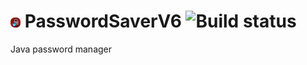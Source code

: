 # <img src="src/main/resources/img/PasswordSaverV6.png" height="16" width="16" alt="icon"/> PasswordSaverV6 ![Build status](https://ci.appveyor.com/api/projects/status/9wpi0oghywitps5m?svg=true)
Java password manager
